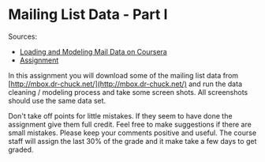 # Mailing List Data - Part I

Sources:

- [Loading and Modeling Mail Data on Coursera](https://www.coursera.org/learn/python-data-visualization/gradedLti/rZ32V/loading-and-modeling-mail-data)
- [Assignment](https://www.py4e.com/mod/peer-grade/?PHPSESSID=2cab1b040b0a4d47f8109131f7b2e24e)

In this assignment you will download some of the mailing list data from
[http://mbox.dr-chuck.net/](http://mbox.dr-chuck.net/) and run the data cleaning
/ modeling process and take some screen shots. All screenshots should use the
same data set.

Don't take off points for little mistakes. If they seem to have done the
assignment give them full credit. Feel free to make suggestions if there are
small mistakes. Please keep your comments positive and useful. The course staff
will assign the last 30% of the grade and it make take a few days to get graded.
